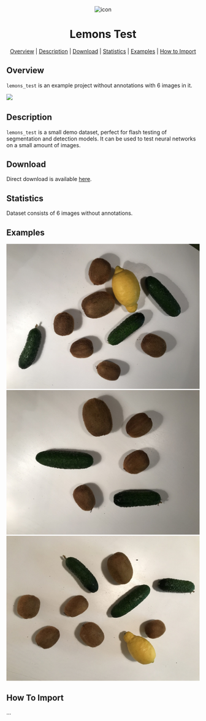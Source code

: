 
<div align="center"> 

![icon](./readme_images/icon.jpg) 

 # Lemons Test  

<p align="center">

  <a href="#overview">Overview</a> |
  <a href="#description">Description</a> |
  <a href="#download">Download</a> |
  <a href="#statistics">Statistics</a> |
  <a href="#examples">Examples</a> |
  <a href="#how-to-import">How to Import</a> 
</p>
</div>


## Overview 

 `lemons_test` is an example project  without annotations with 6 images in it. 

![](./readme_images/IMG_0748_pr.jpg)

## Description 

`lemons_test` is a small demo dataset, perfect for flash testing of segmentation and detection models. It can be used to test neural networks on a small amount of images.

## Download

Direct download is available [here](https://cloud.enterprise.deepsystems.io/s/P9AlIyasKXshiZD/download).

## Statistics

Dataset consists of 6 images without annotations. 

## Examples

![](./project/ds1/img/IMG_0315.jpeg) ![](./project/ds1/img/IMG_0813.jpeg) ![](./project/ds1/img/IMG_8454.jpeg) 

## How To Import

...

